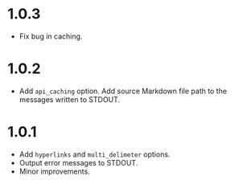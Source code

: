 # 1.0.3

-   Fix bug in caching.

# 1.0.2

-   Add `api_caching` option. Add source Markdown file path to the messages written to STDOUT.

# 1.0.1

-   Add `hyperlinks` and `multi_delimeter` options.
-   Output error messages to STDOUT.
-   Minor improvements.
